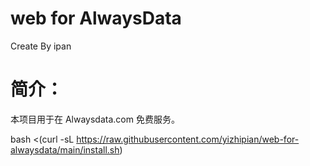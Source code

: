 # web for AlwaysData
Create By ipan<br>


# 简介：
本项目用于在 Alwaysdata.com 免费服务。

bash <(curl -sL https://raw.githubusercontent.com/yizhipian/web-for-alwaysdata/main/install.sh)
